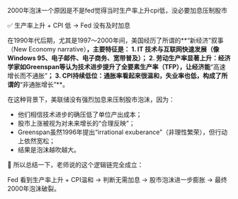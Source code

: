 2000年泡沫一个原因是不是fed觉得当时生产率上升cpi低，没必要加息压制股市

✅ 生产率上升 + CPI 低 → Fed 没有及时加息

在1990年代后期，尤其是1997～2000年间，美国经历了所谓的**“新经济”叙事（New Economy narrative）**，主要特征是：
	1.	IT 技术与互联网快速发展（像Windows 95、电子邮件、电子商务、宽带普及）；
	2.	劳动生产率显著上升：经济学家如Greenspan等认为技术进步提升了全要素生产率（TFP），让经济能**“高速增长而不通胀”**；
	3.	CPI持续低位：通胀率看起来很温和，失业率也低，构成了所谓的**“非通胀增长”**。

在这种背景下，美联储没有强烈加息来压制股市泡沫，因为：
- 他们相信技术进步的确压低了单位产出成本；
- 股市上涨被视为对未来增长的“合理反映”；
- Greenspan虽然1996年提出“irrational exuberance”（非理性繁荣），但行动上依然宽松；
- 结果是泡沫越吹越大。


🎯 所以总结一下，老师说的这个逻辑链完全成立：

Fed 看到生产率上升 + CPI温和 → 判断无需加息 → 股市泡沫进一步膨胀 → 最终2000年泡沫破裂。
